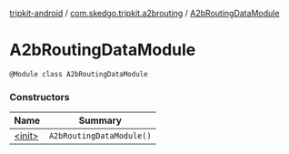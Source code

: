 [tripkit-android](../../index.md) / [com.skedgo.tripkit.a2brouting](../index.md) / [A2bRoutingDataModule](./index.md)

# A2bRoutingDataModule

`@Module class A2bRoutingDataModule`

### Constructors

| Name | Summary |
|---|---|
| [&lt;init&gt;](-init-.md) | `A2bRoutingDataModule()` |
